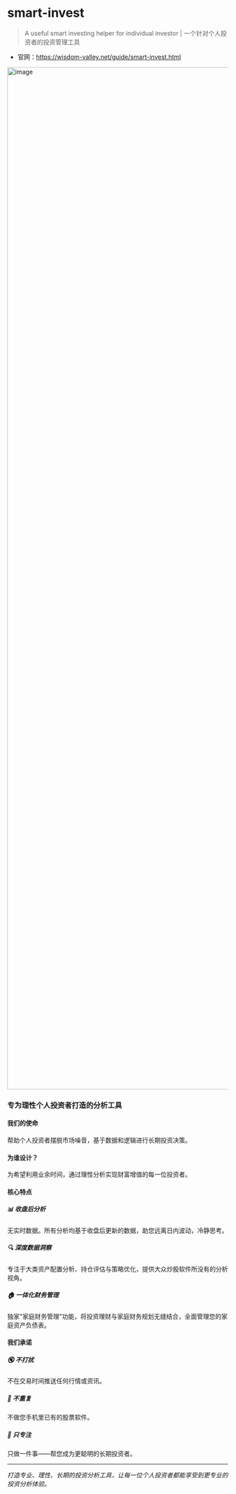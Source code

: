 # smart-invest
> A useful smart investing helper for individual investor | 一个针对个人投资者的投资管理工具

- 官网：<https://wisdom-valley.net/guide/smart-invest.html>

<img width="4100" height="2332" alt="image" src="https://github.com/user-attachments/assets/f3681c55-fb9a-4cd8-8809-4778f9ee8550" />

### 专为理性个人投资者打造的分析工具

#### 我们的使命

帮助个人投资者摆脱市场噪音，基于数据和逻辑进行长期投资决策。

#### 为谁设计？

为希望利用业余时间，通过理性分析实现财富增值的每一位投资者。

#### 核心特点

##### 📊 收盘后分析
无实时数据。所有分析均基于收盘后更新的数据，助您远离日内波动，冷静思考。

##### 🔍 深度数据洞察
专注于大类资产配置分析、持仓评估与策略优化，提供大众炒股软件所没有的分析视角。

##### 🏠 一体化财务管理
独家"家庭财务管理"功能，将投资理财与家庭财务规划无缝结合，全面管理您的家庭资产负债表。

#### 我们承诺

##### 🔇 不打扰
不在交易时间推送任何行情或资讯。

##### 🚫 不重复
不做您手机里已有的股票软件。

##### 🎯 只专注
只做一件事——帮您成为更聪明的长期投资者。

---

*打造专业、理性、长期的投资分析工具，让每一位个人投资者都能享受到更专业的投资分析体验。*
